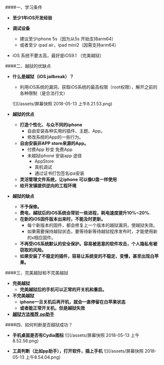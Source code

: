 ####一、学习条件
- **至少1年iOS开发经验**

- **调试设备**
    - 建议至少iphone 5s（因为从5s 开始支持arm64）
    - 或者至少 ipad air，ipad mini2（因需支持arm64）
    
- iOS 系统不要太高，最好是iOS9.1 （完美越狱）


####二、越狱的优缺点
- **什么是越狱（iOS jailbreak）？**
    - 利用iOS系统的漏洞，获取iOS系统的最高权限（root权限），解开之前的各种限制（是合法行文）
    
    ![](/assets/屏幕快照 2018-05-13 上午8.21.53.png)
- **越狱的优点**
    - **打造个性化、与众不同的iphone**
        - 自由安装各种实用的插件、主题、App。
        - 修改系统的App的一些行为。
    - **自由安装非APP store来源的App。**
        - 付费App 秒变 免费App
        - 未越狱iphone 安装app 途径
            - AppStore
            - 真机调试
            - 通过证书打包签名ipa安装
    - **灵活管理文件系统，让iphone 可以像U盘一样使用**
    - **给开发镇提供逆向的工程环境**

- **越狱的缺点**
    - **不予保修。**
    - **费电，越狱后的iOS系统会常驻一些进程，耗电速度提升10%~20%.**
    - **在新的iOS固件版本出来时，不能及时更新。**
        - 每个新版本的固件，都会修复上一个版本的越狱漏洞，使越狱失效。
        - 如果需要保持越狱状态，要等待新等待越狱程序发布时，才能使用新的x相应固件。
    - **不再受iOS系统默认的安全保护。容易被恶意的软件攻击，个人隐私有被窃取的风险。**
    - **如果安装了不稳定的插件，容易让系统变的不稳定、变慢，甚至出现白苹果。**

####三、完美越狱和不完美越狱
- **完美越狱**
    - **完美越狱后的手机可以正常的开关机和重启。**
- **不完美越狱**
    - **iphone一旦关机后再开机，就会一直停留在白苹果状态**
    - **或者能正常开关机，但是越狱失效**
- **[越狱方法推荐,pp助手](http//jailbreak.25pp.com)**

####四、如何判断是否越狱成功？
- **手机桌面是否有Cydia图标**
![](/assets/屏幕快照 2018-05-13 上午8.52.56.png)

- **工具判断（比如pp助手），打开软件，插上手机**
![](/assets/屏幕快照 2018-05-13 上午8.54.04.png)






















    
    

    